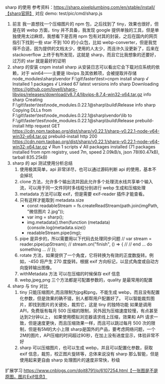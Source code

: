 sharp 的使用
参考资料：https://sharp.pixelplumbing.com/en/stable/install/【sharp官网】
对应 demo: test/pic/cmd/sharp.js

1. 前言
   我一直想找一个压缩图片的 npm 包，之后找到了 tiny，效果也很好，但是在转 webp 方面，tiny 并不具备，我发现 google 提供单独的工具，但是单独使用太过麻烦，我想看下是否用 npm 包有对其的封装，之后在国内的网页指引下找到一些 star 不到 100 的小众包，比如 webp-converter，但是我觉得不合适，因为提供的文档太少，使用的人太少，而且许久没更新了，后来在 stackoverflow 上终于有所发现，这就是 sharp，而且它比我想象的还要好，过万的 star 就是最好的证明
2. sharp 的安装
   cnpm install sharp
   从安装日志可以看出它会下载对应系统的依赖，对于 win64——主要是 libvips 及其依赖项，会被提取并存储 node_modules\sharp\vendor
   F:\git\faster\test>cnpm install sharp
   √ Installed 1 packages
   √ Linked 67 latest versions
   info sharp Downloading https://github.com/lovell/sharp-libvips/releases/download/v8.7.4/libvips-8.7.4-win32-x64.tar.gz
   info sharp Creating F:\git\faster\test\node_modules\.0.22.1@sharp\build\Release
   info sharp Copying DLLs from F:\git\faster\test\node_modules\.0.22.1@sharp\vendor\lib to F:\git\faster\test\node_modules\.0.22.1@sharp\build\Release
   prebuild-install http request GET https://cdn.npm.taobao.org/dist/sharp/v0.22.1/sharp-v0.22.1-node-v64-win32-x64.tar.gz
   prebuild-install http 200 https://cdn.npm.taobao.org/dist/sharp/v0.22.1/sharp-v0.22.1-node-v64-win32-x64.tar.gz
   √ Run 1 scripts
   √ All packages installed (71 packages installed from npm registry, used 7m, speed 2.09kB/s, json 78(60.47kB), tarball 835.25kB)
3. sharp 的 api 测试使用分析总结
   1. 使用极其简单，api 非常详尽，也可以通过源码判断 api 的使用，基本不会掉坑
   2. clone 方法，允许多个输出流并因此允许多个处理流水线共享单个输入流，可以用于同一文件同时多线程分别进行 webp 生成和压缩处理
   3. metadata 方法可以取 exif，但是需要 exif-reader 插件才能查看。
   4. 只有这样才能取到 metadata.size
      - const readableStream = fs.createReadStream(path.join(imgPath, "微信图片 2.jpg"));
      - var img = sharp();
      - img.metadata().then(function (metadata) {console.log(metadata.size)}
      - readableStream.pipe(img);
   5. pipe 是异步的，所以需要用以下代码去处理同步问题
      // var stream = reader.pipe(upStream);
      // stream.on("finish", () => {
      // // end ... do something ...
      // });
   6. rotate 方法，如果提供了一个角度，它将转换为有效的正度数旋转。例如，-450 将产生 270 度旋转。根据 exif 方向标记，以显式角度或自动方向旋转输出图像。
   7. withMetadata 方法 可以在压缩的时候保存 exif 信息
   8. webp,jpeg,png 三个方法都是可配置参数的，quality 是最常用的配置
4. sharp 与 tiny 对比
   1. tiny 只能压缩图片,而且限制为jpg和png，不能生成 webp，而且没有配置化参数，但是效果的确不错，别人都帮用户配置好了。
      可以智能裁剪图片，即找到图片的关键处，裁剪它，这是 tiny 的独特功能
      如果是调用 API，免费版有每月 500 压缩的限制，另外因为压缩速度较慢，有点甚至达到2分钟以上，
      如果使用模拟浏览器请求线上压缩，效果和 API 请求一致，但是速度更快，而且压缩效果一样，而且可以跳过每月 500 次的限制，但是有5M的大小上限
      sharp是国外的产品，要考虑网络问题，一个2M的图片，API压缩的时间超过90秒，在加上没有进度显示，体验非常不好
   2. sharp 可以压缩图片，也可以生成 webp，并且可以配置化参数，获取 exif 信息，裁剪，校正图片旋转等，总体来说没有 sharp 那么智能，但是使用起来更自由
      sharp 处理图片的速度非常快，秒级

扩展学习
https://www.cnblogs.com/doit8791/p/6107254.html【一张图是不是原图，图片Exif信息】
